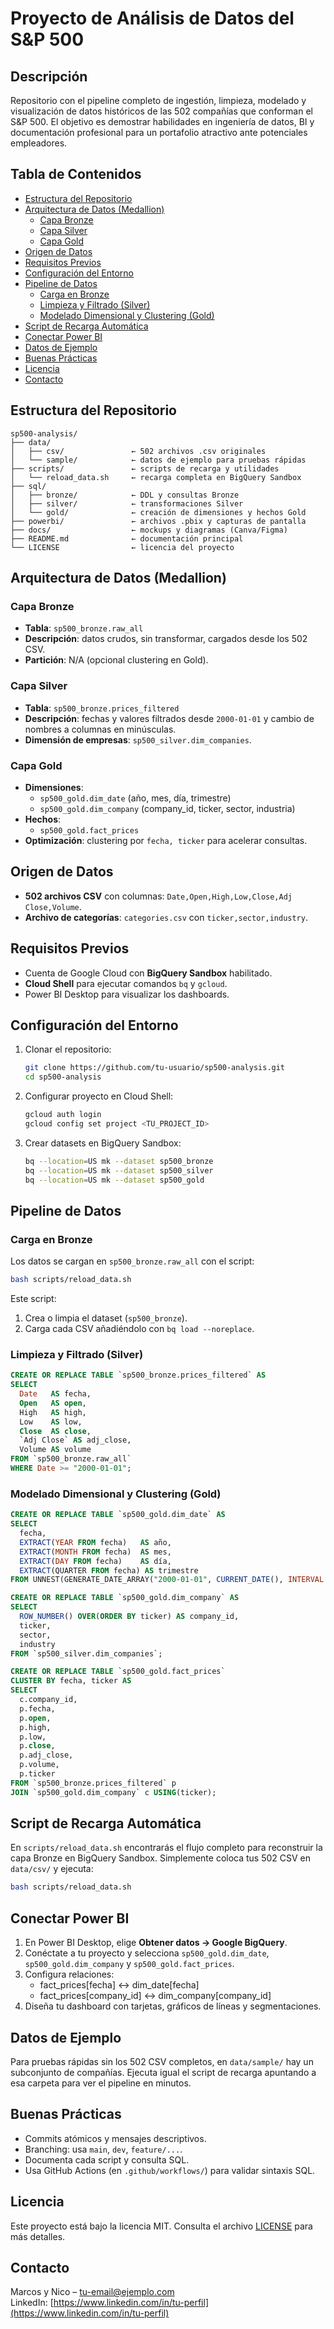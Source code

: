 # Proyecto de Análisis de Datos del S&P 500

&#x20;&#x20;

## Descripción

Repositorio con el pipeline completo de ingestión, limpieza, modelado y visualización de datos históricos de las 502 compañías que conforman el S&P 500. El objetivo es demostrar habilidades en ingeniería de datos, BI y documentación profesional para un portafolio atractivo ante potenciales empleadores.

## Tabla de Contenidos

- [Estructura del Repositorio](#estructura-del-repositorio)
- [Arquitectura de Datos (Medallion)](#arquitectura-de-datos-medallion)
  - [Capa Bronze](#capa-bronze)
  - [Capa Silver](#capa-silver)
  - [Capa Gold](#capa-gold)
- [Origen de Datos](#origen-de-datos)
- [Requisitos Previos](#requisitos-previos)
- [Configuración del Entorno](#configuración-del-entorno)
- [Pipeline de Datos](#pipeline-de-datos)
  - [Carga en Bronze](#carga-en-bronze)
  - [Limpieza y Filtrado (Silver)](#limpieza-y-filtrado-silver)
  - [Modelado Dimensional y Clustering (Gold)](#modelado-dimensional-y-clustering-gold)
- [Script de Recarga Automática](#script-de-recarga-automática)
- [Conectar Power BI](#conectar-power-bi)
- [Datos de Ejemplo](#datos-de-ejemplo)
- [Buenas Prácticas](#buenas-prácticas)
- [Licencia](#licencia)
- [Contacto](#contacto)

## Estructura del Repositorio

```text
sp500-analysis/
├── data/
│   ├── csv/               ← 502 archivos .csv originales
│   └── sample/            ← datos de ejemplo para pruebas rápidas
├── scripts/               ← scripts de recarga y utilidades
│   └── reload_data.sh     ← recarga completa en BigQuery Sandbox
├── sql/
│   ├── bronze/            ← DDL y consultas Bronze
│   ├── silver/            ← transformaciones Silver
│   └── gold/              ← creación de dimensiones y hechos Gold
├── powerbi/               ← archivos .pbix y capturas de pantalla
├── docs/                  ← mockups y diagramas (Canva/Figma)
├── README.md              ← documentación principal
└── LICENSE                ← licencia del proyecto
```

## Arquitectura de Datos (Medallion)

### Capa Bronze

- **Tabla**: `sp500_bronze.raw_all`
- **Descripción**: datos crudos, sin transformar, cargados desde los 502 CSV.
- **Partición**: N/A (opcional clustering en Gold).

### Capa Silver

- **Tabla**: `sp500_bronze.prices_filtered`
- **Descripción**: fechas y valores filtrados desde `2000-01-01` y cambio de nombres a columnas en minúsculas.
- **Dimensión de empresas**: `sp500_silver.dim_companies`.

### Capa Gold

- **Dimensiones**:
  - `sp500_gold.dim_date` (año, mes, día, trimestre)
  - `sp500_gold.dim_company` (company\_id, ticker, sector, industria)
- **Hechos**:
  - `sp500_gold.fact_prices`
- **Optimización**: clustering por `fecha, ticker` para acelerar consultas.

## Origen de Datos

- **502 archivos CSV** con columnas: `Date,Open,High,Low,Close,Adj Close,Volume`.
- **Archivo de categorías**: `categories.csv` con `ticker,sector,industry`.

## Requisitos Previos

- Cuenta de Google Cloud con **BigQuery Sandbox** habilitado.
- **Cloud Shell** para ejecutar comandos `bq` y `gcloud`.
- Power BI Desktop para visualizar los dashboards.

## Configuración del Entorno

1. Clonar el repositorio:
   ```bash
   git clone https://github.com/tu-usuario/sp500-analysis.git
   cd sp500-analysis
   ```
2. Configurar proyecto en Cloud Shell:
   ```bash
   gcloud auth login
   gcloud config set project <TU_PROJECT_ID>
   ```
3. Crear datasets en BigQuery Sandbox:
   ```bash
   bq --location=US mk --dataset sp500_bronze
   bq --location=US mk --dataset sp500_silver
   bq --location=US mk --dataset sp500_gold
   ```

## Pipeline de Datos

### Carga en Bronze

Los datos se cargan en `sp500_bronze.raw_all` con el script:

```bash
bash scripts/reload_data.sh
```

Este script:

1. Crea o limpia el dataset (`sp500_bronze`).
2. Carga cada CSV añadiéndolo con `bq load --noreplace`.

### Limpieza y Filtrado (Silver)

```sql
CREATE OR REPLACE TABLE `sp500_bronze.prices_filtered` AS
SELECT
  Date   AS fecha,
  Open   AS open,
  High   AS high,
  Low    AS low,
  Close  AS close,
  `Adj Close` AS adj_close,
  Volume AS volume
FROM `sp500_bronze.raw_all`
WHERE Date >= "2000-01-01";
```

### Modelado Dimensional y Clustering (Gold)

```sql
CREATE OR REPLACE TABLE `sp500_gold.dim_date` AS
SELECT
  fecha,
  EXTRACT(YEAR FROM fecha)   AS año,
  EXTRACT(MONTH FROM fecha)  AS mes,
  EXTRACT(DAY FROM fecha)    AS día,
  EXTRACT(QUARTER FROM fecha) AS trimestre
FROM UNNEST(GENERATE_DATE_ARRAY("2000-01-01", CURRENT_DATE(), INTERVAL 1 DAY)) AS fecha;

CREATE OR REPLACE TABLE `sp500_gold.dim_company` AS
SELECT
  ROW_NUMBER() OVER(ORDER BY ticker) AS company_id,
  ticker,
  sector,
  industry
FROM `sp500_silver.dim_companies`;

CREATE OR REPLACE TABLE `sp500_gold.fact_prices`
CLUSTER BY fecha, ticker AS
SELECT
  c.company_id,
  p.fecha,
  p.open,
  p.high,
  p.low,
  p.close,
  p.adj_close,
  p.volume,
  p.ticker
FROM `sp500_bronze.prices_filtered` p
JOIN `sp500_gold.dim_company` c USING(ticker);
```

## Script de Recarga Automática

En `scripts/reload_data.sh` encontrarás el flujo completo para reconstruir la capa Bronze en BigQuery Sandbox. Simplemente coloca tus 502 CSV en `data/csv/` y ejecuta:

```bash
bash scripts/reload_data.sh
```

## Conectar Power BI

1. En Power BI Desktop, elige **Obtener datos → Google BigQuery**.
2. Conéctate a tu proyecto y selecciona `sp500_gold.dim_date`, `sp500_gold.dim_company` y `sp500_gold.fact_prices`.
3. Configura relaciones:
   - fact\_prices[fecha] ↔ dim\_date[fecha]
   - fact\_prices[company\_id] ↔ dim\_company[company\_id]
4. Diseña tu dashboard con tarjetas, gráficos de líneas y segmentaciones.

## Datos de Ejemplo

Para pruebas rápidas sin los 502 CSV completos, en `data/sample/` hay un subconjunto de compañías. Ejecuta igual el script de recarga apuntando a esa carpeta para ver el pipeline en minutos.

## Buenas Prácticas

- Commits atómicos y mensajes descriptivos.
- Branching: usa `main`, `dev`, `feature/...`.
- Documenta cada script y consulta SQL.
- Usa GitHub Actions (en `.github/workflows/`) para validar sintaxis SQL.

## Licencia

Este proyecto está bajo la licencia MIT. Consulta el archivo [LICENSE](LICENSE) para más detalles.

## Contacto

Marcos y Nico – [tu-email@ejemplo.com](mailto\:tu-email@ejemplo.com)\
LinkedIn: [https://www.linkedin.com/in/tu-perfil](https://www.linkedin.com/in/tu-perfil)

